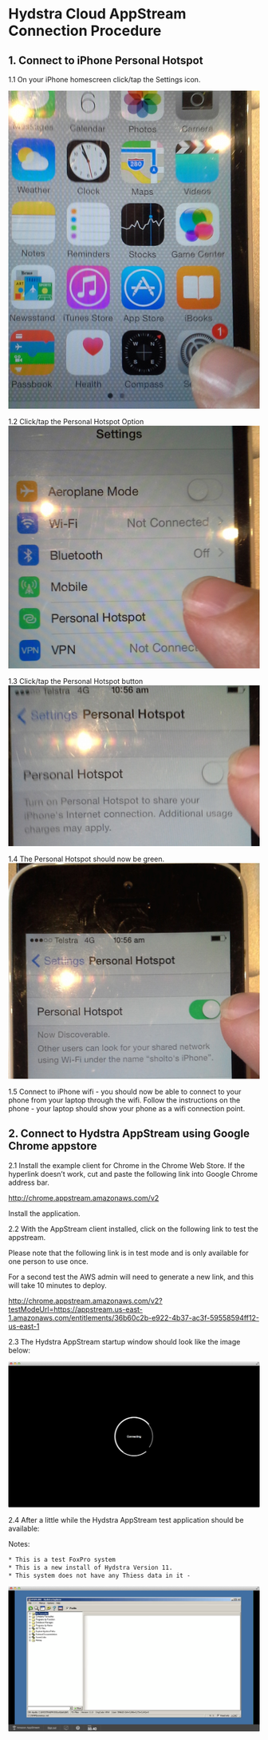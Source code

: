 # Hydstra Cloud AppStream Connection Procedure 

## 1. Connect to iPhone Personal Hotspot
1.1 On your iPhone homescreen click/tap the Settings icon.

![Settings](/images/Settings.jpg)

1.2 Click/tap the Personal Hotspot Option
![PersonalHotspot](/images/PersonalHotspot.jpg)

1.3 Click/tap the Personal Hotspot button 
![HotspotButton](/images/HotspotButton.jpg)

1.4 The Personal Hotspot should now be green.
![HotspotActive](/images/HotspotActive.jpg)

1.5 Connect to iPhone wifi - you should now be able to connect to your phone from your laptop through the wifi. Follow the instructions on the phone -  your laptop should show your phone as a wifi connection point.

## 2. Connect to Hydstra AppStream using Google Chrome appstore

2.1 Install the example client for Chrome in the Chrome Web Store. If the hyperlink doesn’t work, cut and paste the following link into Google Chrome address bar.

http://chrome.appstream.amazonaws.com/v2

Install the application.
	
2.2 With the AppStream client installed, click on the following link to test the appstream.

Please note that the following link is in test mode and is only available for one person to use once. 

For a second test the AWS admin will need to generate a new link, and this will take 10 minutes to deploy.

http://chrome.appstream.amazonaws.com/v2?testModeUrl=https://appstream.us-east-1.amazonaws.com/entitlements/36b60c2b-e922-4b37-ac3f-59558594ff12-us-east-1

2.3 The Hydstra AppStream startup window should look like the image below:

![Connecting](/images/ConnectingToAppStream.png)


2.4 After a little while the Hydstra AppStream test application should be available:

Notes:
``` 
* This is a test FoxPro system
* This is a new install of Hydstra Version 11.
* This system does not have any Thiess data in it -   

```

![Hydstra](/images/Hydstra.png)

